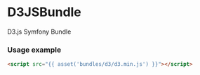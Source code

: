 # D3JSBundle
D3.js Symfony Bundle

### Usage example

```html
<script src="{{ asset('bundles/d3/d3.min.js') }}"></script>
```